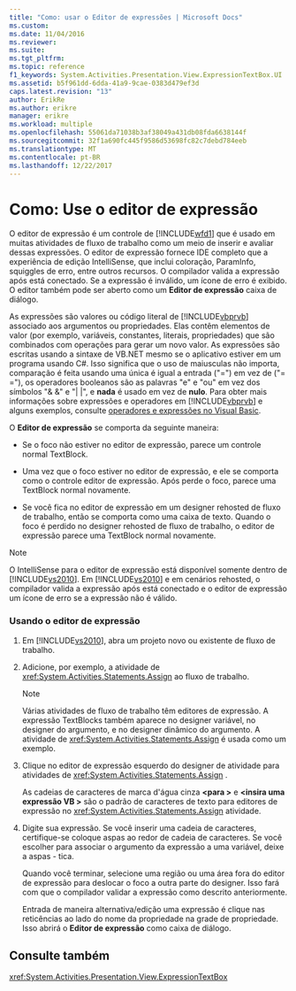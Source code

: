 ```yaml
---
title: "Como: usar o Editor de expressões | Microsoft Docs"
ms.custom: 
ms.date: 11/04/2016
ms.reviewer: 
ms.suite: 
ms.tgt_pltfrm: 
ms.topic: reference
f1_keywords: System.Activities.Presentation.View.ExpressionTextBox.UI
ms.assetid: b5f961dd-6dda-41a9-9cae-0383d479ef3d
caps.latest.revision: "13"
author: ErikRe
ms.author: erikre
manager: erikre
ms.workload: multiple
ms.openlocfilehash: 55061da71038b3af38049a431db08fda6638144f
ms.sourcegitcommit: 32f1a690fc445f9586d53698fc82c7debd784eeb
ms.translationtype: MT
ms.contentlocale: pt-BR
ms.lasthandoff: 12/22/2017
---
```

# <a name="how-to-use-the-expression-editor"></a>Como: Use o editor de expressão
O editor de expressão é um controle de [!INCLUDE[wfd1](../workflow-designer/includes/wfd1_md.md)] que é usado em muitas atividades de fluxo de trabalho como um meio de inserir e avaliar dessas expressões. O editor de expressão fornece IDE completo que a experiência de edição IntelliSense, que inclui coloração, ParamInfo, squiggles de erro, entre outros recursos. O compilador valida a expressão após está conectado. Se a expressão é inválido, um ícone de erro é exibido. O editor também pode ser aberto como um **Editor de expressão** caixa de diálogo.  
  
 As expressões são valores ou código literal de [!INCLUDE[vbprvb](../code-quality/includes/vbprvb_md.md)] associado aos argumentos ou propriedades. Elas contêm elementos de valor (por exemplo, variáveis, constantes, literais, propriedades) que são combinados com operações para gerar um novo valor. As expressões são escritas usando a sintaxe de VB.NET mesmo se o aplicativo estiver em um programa usando C#. Isso significa que o uso de maiusculas não importa, comparação é feita usando uma única é igual a entrada ("=") em vez de ("= ="), os operadores booleanos são as palavras "e" e "ou" em vez dos símbolos "& &" e "&#124; &#124;", e **nada**  é usado em vez de **nulo**. Para obter mais informações sobre expressões e operadores em [!INCLUDE[vbprvb](../code-quality/includes/vbprvb_md.md)] e alguns exemplos, consulte [operadores e expressões no Visual Basic](http://go.microsoft.com/fwlink/?LinkId=186818).  
  
 O **Editor de expressão** se comporta da seguinte maneira:  
  
-   Se o foco não estiver no editor de expressão, parece um controle normal TextBlock.  
  
-   Uma vez que o foco estiver no editor de expressão, e ele se comporta como o controle editor de expressão. Após perde o foco, parece uma TextBlock normal novamente.  
  
-   Se você fica no editor de expressão em um designer rehosted de fluxo de trabalho, então se comporta como uma caixa de texto. Quando o foco é perdido no designer rehosted de fluxo de trabalho, o editor de expressão parece uma TextBlock normal novamente.  
  
> [!NOTE]
>  O IntelliSense para o editor de expressão está disponível somente dentro de [!INCLUDE[vs2010](../misc/includes/vs2010_md.md)]. Em [!INCLUDE[vs2010](../misc/includes/vs2010_md.md)] e em cenários rehosted, o compilador valida a expressão após está conectado e o editor de expressão um ícone de erro se a expressão não é válido.  
  
### <a name="using-the-expression-editor"></a>Usando o editor de expressão  
  
1.  Em [!INCLUDE[vs2010](../misc/includes/vs2010_md.md)], abra um projeto novo ou existente de fluxo de trabalho.  
  
2.  Adicione, por exemplo, a atividade de <xref:System.Activities.Statements.Assign> ao fluxo de trabalho.  
  
    > [!NOTE]
    >  Várias atividades de fluxo de trabalho têm editores de expressão. A expressão TextBlocks também aparece no designer variável, no designer do argumento, e no designer dinâmico do argumento. A atividade de <xref:System.Activities.Statements.Assign> é usada como um exemplo.  
  
3.  Clique no editor de expressão esquerdo do designer de atividade para atividades de <xref:System.Activities.Statements.Assign> .  
  
     As cadeias de caracteres de marca d'água cinza  **\<para >** e  **\<insira uma expressão VB >** são o padrão de caracteres de texto para editores de expressão no <xref:System.Activities.Statements.Assign> atividade.  
  
4.  Digite sua expressão. Se você inserir uma cadeia de caracteres, certifique-se coloque aspas ao redor de cadeia de caracteres. Se você escolher para associar o argumento da expressão a uma variável, deixe a aspas - tica.  
  
     Quando você terminar, selecione uma região ou uma área fora do editor de expressão para deslocar o foco a outra parte do designer. Isso fará com que o compilador validar a expressão como descrito anteriormente.  
  
     Entrada de maneira alternativa/edição uma expressão é clique nas reticências ao lado do nome da propriedade na grade de propriedade. Isso abrirá o **Editor de expressão** como caixa de diálogo.  
  
## <a name="see-also"></a>Consulte também  
 <xref:System.Activities.Presentation.View.ExpressionTextBox>